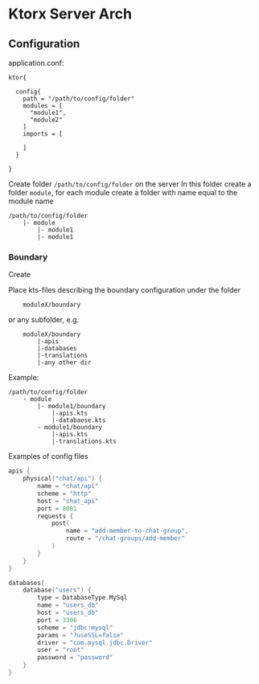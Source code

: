 # Ktorx Server Arch


## Configuration

application.conf:
```hocon
ktor{
  
  config{
    path = "/path/to/config/folder"
    modules = [
      "module1",
      "module2"
    ]
    imports = [
      
    ]
  }
  
}
```
Create folder ```/path/to/config/folder``` on the server
In this folder create a folder ```module```, for each module create a folder with name equal to  the module name
```
/path/to/config/folder
    |- module
        |- module1
        |- module1
```
### Boundary
Create

Place kts-files describing the boundary configuration under the folder
```
    moduleX/boundary
```
or any subfolder, e.g.
```
    moduleX/boundary
        |-apis
        |-databases
        |-translations
        |-any other dir 
```
Example: 
```
/path/to/config/folder
    - module
        |- module1/boundary
            |-apis.kts
            |-databaese.kts
        - module1/boundary
            |-apis.kts
            |-translations.kts
```

Examples of config files
```kotlin
apis {
    physical("chat/api") {
        name = "chat/api"
        scheme = "http"
        host = "chat_api"
        port = 8081
        requests {
            post(
                name = "add-member-to-chat-group",
                route = "/chat-groups/add-member"
            )
        }
    }
}
```


```kotlin
databases{
    database("users") {
        type = DatabaseType.MySql
        name = "users_db"
        host = "users_db"
        port = 3306
        scheme = "jdbc:mysql"
        params = "?useSSL=false"
        driver = "com.mysql.jdbc.Driver"
        user = "root"
        password = "password"
    }
}
```